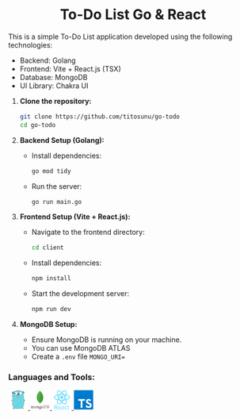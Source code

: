 <h1 align="center">To-Do List Go & React </h1>

<p align="left">
This is a simple To-Do List application developed using the following technologies:

- Backend: Golang
- Frontend: Vite + React.js (TSX)
- Database: MongoDB
- UI Library: Chakra UI

1. **Clone the repository:**

   ```sh
   git clone https://github.com/titosunu/go-todo
   cd go-todo
   ```

2. **Backend Setup (Golang):**
   - Install dependencies:
     ```sh
     go mod tidy
     ```
   - Run the server:
     ```sh
     go run main.go
     ```
3. **Frontend Setup (Vite + React.js):**
   - Navigate to the frontend directory:
     ```sh
     cd client
     ```
   - Install dependencies:
     ```sh
     npm install
     ```
   - Start the development server:
     ```sh
     npm run dev
     ```

4. **MongoDB Setup:**
    - Ensure MongoDB is running on your machine.
    - You can use MongoDB ATLAS
    - Create a `.env` file `MONGO_URI=`

</p>

<h3 align="left">Languages and Tools:</h3>
<p align="left"><a href="https://golang.org" target="_blank" rel="noreferrer"> <img src="https://raw.githubusercontent.com/devicons/devicon/master/icons/go/go-original.svg" alt="go" width="40" height="40"/> </a> <a href="https://www.mongodb.com/" target="_blank" rel="noreferrer"> <img src="https://raw.githubusercontent.com/devicons/devicon/master/icons/mongodb/mongodb-original-wordmark.svg" alt="mongodb" width="40" height="40"/> </a><a href="https://reactjs.org/" target="_blank" rel="noreferrer"> <img src="https://raw.githubusercontent.com/devicons/devicon/master/icons/react/react-original-wordmark.svg" alt="react" width="40" height="40"/> </a> <a href="https://www.typescriptlang.org/" target="_blank" rel="noreferrer"> <img src="https://raw.githubusercontent.com/devicons/devicon/master/icons/typescript/typescript-original.svg" alt="typescript" width="40" height="40"/> </a> </p>
